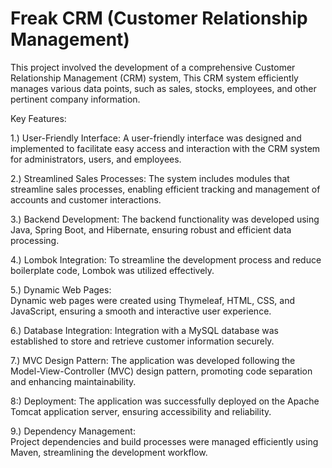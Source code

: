 # Freak CRM (Customer Relationship Management) 

This project involved the development of a comprehensive Customer Relationship Management (CRM) system, This CRM system efficiently manages various data points, such as sales, stocks, employees, and other pertinent company information.

Key Features:

1.) User-Friendly Interface:
    A user-friendly interface was designed and implemented to facilitate easy access and interaction with the CRM system for administrators, users, and employees.

2.) Streamlined Sales Processes:
    The system includes modules that streamline sales processes, enabling efficient tracking and management of accounts and customer interactions.

3.) Backend Development:
    The backend functionality was developed using Java, Spring Boot, and Hibernate, ensuring robust and efficient data processing.

4.) Lombok Integration:
    To streamline the development process and reduce boilerplate code, Lombok was utilized effectively.

5.) Dynamic Web Pages:<br>
    Dynamic web pages were created using Thymeleaf, HTML, CSS, and JavaScript, ensuring a smooth and interactive user experience.

6.) Database Integration:
    Integration with a MySQL database was established to store and retrieve customer information securely.

7.) MVC Design Pattern:
    The application was developed following the Model-View-Controller (MVC) design pattern, promoting code separation and enhancing maintainability.

8:) Deployment:
    The application was successfully deployed on the Apache Tomcat application server, ensuring accessibility and reliability.

9.) Dependency Management:<br>   Project dependencies and build processes were managed efficiently using Maven, streamlining the development workflow.
